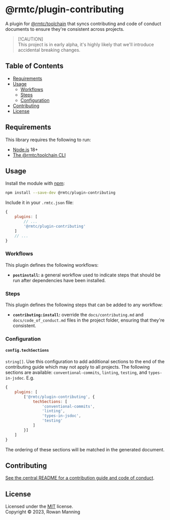 
# @rmtc/plugin-contributing

A plugin for [@rmtc/toolchain](https://github.com/rowanmanning/toolchain#readme) that syncs contributing and code of conduct documents to ensure they're consistent across projects.

> [!CAUTION]<br/>
> This project is in early alpha, it's highly likely that we'll introduce accidental breaking changes.


## Table of Contents

  * [Requirements](#requirements)
  * [Usage](#usage)
    * [Workflows](#workflows)
    * [Steps](#steps)
    * [Configuration](#configuration)
  * [Contributing](#contributing)
  * [License](#license)


## Requirements

This library requires the following to run:

  * [Node.js](https://nodejs.org/) 18+
  * [The @rmtc/toolchain CLI](https://github.com/rowanmanning/toolchain#readme)


## Usage

Install the module with [npm](https://www.npmjs.com/):

```sh
npm install --save-dev @rmtc/plugin-contributing
```

Include it in your `.rmtc.json` file:

```js
{
    plugins: [
        // ...
        '@rmtc/plugin-contributing'
    ]
    // ...
}
```

### Workflows

This plugin defines the following workflows:

  * **`postinstall`:** a general workflow used to indicate steps that should be run after dependencies have been installed.

### Steps

This plugin defines the following steps that can be added to any workflow:

  * **`contributing:install`:** override the `docs/contributing.md` and `docs/code_of_conduct.md` files in the project folder, ensuring that they're consistent.

### Configuration

#### `config.techSections`

`string[]`. Use this configuration to add additional sections to the end of the contributing guide which may not apply to all projects. The following sections are available: `conventional-commits`, `linting`, `testing`, and `types-in-jsdoc`. E.g.

```js
{
    plugins: [
        ['@rmtc/plugin-contributing', {
            techSections: [
                'conventional-commits',
                'linting',
                'types-in-jsdoc',
                'testing'
            ]
        }]
    ]
}
```

The ordering of these sections will be matched in the generated document.


## Contributing

[See the central README for a contribution guide and code of conduct](https://github.com/rowanmanning/toolchain#contributing).


## License

Licensed under the [MIT](https://github.com/rowanmanning/toolchain/blob/main/LICENSE) license.<br/>
Copyright &copy; 2023, Rowan Manning
